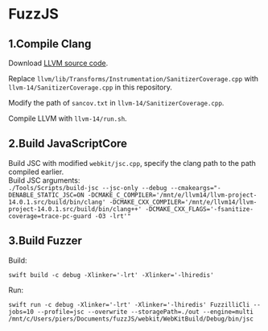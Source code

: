 # FuzzJS

## 1.Compile Clang

Download [LLVM source code](https://releases.llvm.org/download.html).

Replace ```llvm/lib/Transforms/Instrumentation/SanitizerCoverage.cpp``` with ```llvm-14/SanitizerCoverage.cpp``` in this repository. 

Modify the path of ```sancov.txt``` in ```llvm-14/SanitizerCoverage.cpp```.

Compile LLVM with ```llvm-14/run.sh```.

## 2.Build JavaScriptCore
Build JSC with modified ```webkit/jsc.cpp```, specify the clang path to the path compiled earlier.  
Build JSC arguments:  
```./Tools/Scripts/build-jsc --jsc-only --debug --cmakeargs="-DENABLE_STATIC_JSC=ON -DCMAKE_C_COMPILER='/mnt/e/llvm14/llvm-project-14.0.1.src/build/bin/clang' -DCMAKE_CXX_COMPILER='/mnt/e/llvm14/llvm-project-14.0.1.src/build/bin/clang++' -DCMAKE_CXX_FLAGS='-fsanitize-coverage=trace-pc-guard -O3 -lrt'"```

## 3.Build Fuzzer

Build:
```
swift build -c debug -Xlinker='-lrt' -Xlinker='-lhiredis'
```
Run:
```
swift run -c debug -Xlinker='-lrt' -Xlinker='-lhiredis' FuzzilliCli --jobs=10 --profile=jsc --overwrite --storagePath=./out --engine=multi /mnt/c/Users/piers/Documents/fuzzJS/webkit/WebKitBuild/Debug/bin/jsc
```
